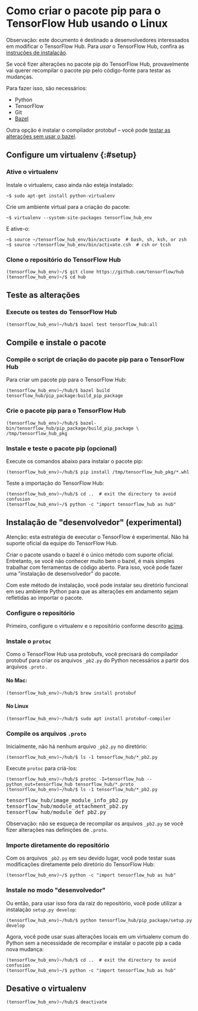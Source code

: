 <!-- Copyright 2018 The TensorFlow Hub Authors. All Rights Reserved.

Licensed under the Apache License, Version 2.0 (the "License");
you may not use this file except in compliance with the License.
You may obtain a copy of the License at

    http://www.apache.org/licenses/LICENSE-2.0

Unless required by applicable law or agreed to in writing, software
distributed under the License is distributed on an "AS IS" BASIS,
WITHOUT WARRANTIES OR CONDITIONS OF ANY KIND, either express or implied.
See the License for the specific language governing permissions and
limitations under the License.
=============================================================================-->

# Como criar o pacote pip para o TensorFlow Hub usando o Linux

Observação: este documento é destinado a desenvolvedores interessados em modificar o TensorFlow Hub. Para *usar* o TensorFlow Hub, confira as [instruções de instalação](installation.md).

Se você fizer alterações no pacote pip do TensorFlow Hub, provavelmente vai querer recompilar o pacote pip pelo código-fonte para testar as mudanças.

Para fazer isso, são necessários:

- Python
- TensorFlow
- Git
- [Bazel](https://docs.bazel.build/versions/master/install.html)

Outra opção é instalar o compilador protobuf – você pode [testar as alterações sem usar o bazel](#develop).

## Configure um virtualenv {:#setup}

### Ative o virtualenv

Instale o virtualenv, caso ainda não esteja instalado:

```shell
~$ sudo apt-get install python-virtualenv
```

Crie um ambiente virtual para a criação do pacote:

```shell
~$ virtualenv --system-site-packages tensorflow_hub_env
```

E ative-o:

```shell
~$ source ~/tensorflow_hub_env/bin/activate  # bash, sh, ksh, or zsh
~$ source ~/tensorflow_hub_env/bin/activate.csh  # csh or tcsh
```

### Clone o repositório do TensorFlow Hub

```shell
(tensorflow_hub_env)~/$ git clone https://github.com/tensorflow/hub
(tensorflow_hub_env)~/$ cd hub
```

## Teste as alterações

### Execute os testes do TensorFlow Hub

```shell
(tensorflow_hub_env)~/hub/$ bazel test tensorflow_hub:all
```

## Compile e instale o pacote

### Compile o script de criação do pacote pip para o TensorFlow Hub

Para criar um pacote pip para o TensorFlow Hub:

```shell
(tensorflow_hub_env)~/hub/$ bazel build tensorflow_hub/pip_package:build_pip_package
```

### Crie o pacote pip para o TensorFlow Hub

```shell
(tensorflow_hub_env)~/hub/$ bazel-bin/tensorflow_hub/pip_package/build_pip_package \
/tmp/tensorflow_hub_pkg
```

### Instale e teste o pacote pip (opcional)

Execute os comandos abaixo para instalar o pacote pip:

```shell
(tensorflow_hub_env)~/hub/$ pip install /tmp/tensorflow_hub_pkg/*.whl
```

Teste a importação do TensorFlow Hub:

```shell
(tensorflow_hub_env)~/hub/$ cd ..  # exit the directory to avoid confusion
(tensorflow_hub_env)~/$ python -c "import tensorflow_hub as hub"
```

## Instalação de "desenvolvedor" (experimental)

<a id="develop"></a>

Atenção: esta estratégia de executar o TensorFlow é experimental. Não há suporte oficial da equipe do TensorFlow Hub.

Criar o pacote usando o bazel é o único método com suporte oficial. Entretanto, se você não conhecer muito bem o bazel, é mais simples trabalhar com ferramentas de código aberto. Para isso, você pode fazer uma "instalação de desenvolvedor" do pacote.

Com este método de instalação, você pode instalar seu diretório funcional em seu ambiente Python para que as alterações em andamento sejam refletidas ao importar o pacote.

### Configure o repositório

Primeiro, configure o virtualenv e o repositório conforme descrito [acima](#setup).

### Instale o `protoc`

Como o TensorFlow Hub usa protobufs, você precisará do compilador protobuf para criar os arquivos `_pb2.py` do Python necessários a partir dos arquivos `.proto` .

#### No Mac:

```
(tensorflow_hub_env)~/hub/$ brew install protobuf
```

#### No Linux

```
(tensorflow_hub_env)~/hub/$ sudo apt install protobuf-compiler
```

### Compile os arquivos `.proto`

Inicialmente, não há nenhum arquivo `_pb2.py` no diretório:

```
(tensorflow_hub_env)~/hub/$ ls -1 tensorflow_hub/*_pb2.py
```

Execute `protoc` para criá-los:

```
(tensorflow_hub_env)~/hub/$ protoc -I=tensorflow_hub --python_out=tensorflow_hub tensorflow_hub/*.proto
(tensorflow_hub_env)~/hub/$ ls -1 tensorflow_hub/*_pb2.py
```

<pre>tensorflow_hub/image_module_info_pb2.py
tensorflow_hub/module_attachment_pb2.py
tensorflow_hub/module_def_pb2.py
</pre>

Observação: não se esqueça de recompilar os arquivos `_pb2.py` se você fizer alterações nas definições de `.proto`.

### Importe diretamente do repositório

Com os arquivos `_pb2.py` em seu devido lugar, você pode testar suas modificações diretamente pelo diretório do TensorFlow Hub:

```
(tensorflow_hub_env)~/$ python -c "import tensorflow_hub as hub"
```

### Instale no modo "desenvolvedor"

Ou então, para usar isso fora da raiz do repositório, você pode utilizar a instalação `setup.py develop`:

```
(tensorflow_hub_env)~/hub/$ python tensorflow_hub/pip_package/setup.py develop
```

Agora, você pode usar suas alterações locais em um virtualenv comum do Python sem a necessidade de recompilar e instalar o pacote pip a cada nova mudança:

```shell
(tensorflow_hub_env)~/hub/$ cd ..  # exit the directory to avoid confusion
(tensorflow_hub_env)~/$ python -c "import tensorflow_hub as hub"
```

## Desative o virtualenv

```shell
(tensorflow_hub_env)~/hub/$ deactivate
```
